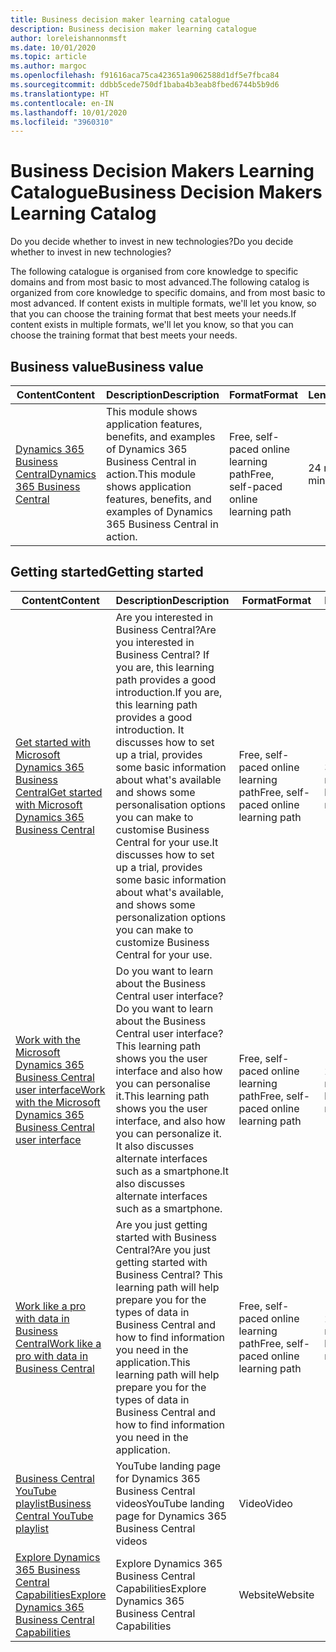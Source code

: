 ```yaml
---
title: Business decision maker learning catalogue
description: Business decision maker learning catalogue
author: loreleishannonmsft
ms.date: 10/01/2020
ms.topic: article
ms.author: margoc
ms.openlocfilehash: f91616aca75ca423651a9062588d1df5e7fbca84
ms.sourcegitcommit: ddbb5cede750df1baba4b3eab8fbed6744b5b9d6
ms.translationtype: HT
ms.contentlocale: en-IN
ms.lasthandoff: 10/01/2020
ms.locfileid: "3960310"
---
```

# <a name="business-decision-makers-learning-catalog"></a><span data-ttu-id="64e84-103">Business Decision Makers Learning Catalogue</span><span class="sxs-lookup"><span data-stu-id="64e84-103">Business Decision Makers Learning Catalog</span></span>

<span data-ttu-id="64e84-104">Do you decide whether to invest in new technologies?</span><span class="sxs-lookup"><span data-stu-id="64e84-104">Do you decide whether to invest in new technologies?</span></span>

<span data-ttu-id="64e84-105">The following catalogue is organised from core knowledge to specific domains and from most basic to most advanced.</span><span class="sxs-lookup"><span data-stu-id="64e84-105">The following catalog is organized from core knowledge to specific domains, and from most basic to most advanced.</span></span> <span data-ttu-id="64e84-106">If content exists in multiple formats, we'll let you know, so that you can choose the training format that best meets your needs.</span><span class="sxs-lookup"><span data-stu-id="64e84-106">If content exists in multiple formats, we'll let you know, so that you can choose the training format that best meets your needs.</span></span>  

## <a name="business-value"></a><span data-ttu-id="64e84-107">Business value<a name="busvalue"></a></span><span class="sxs-lookup"><span data-stu-id="64e84-107">Business value<a name="busvalue"></a></span></span>

| <span data-ttu-id="64e84-108">Content</span><span class="sxs-lookup"><span data-stu-id="64e84-108">Content</span></span>                                                                 | <span data-ttu-id="64e84-109">Description</span><span class="sxs-lookup"><span data-stu-id="64e84-109">Description</span></span>                                                                                                | <span data-ttu-id="64e84-110">Format</span><span class="sxs-lookup"><span data-stu-id="64e84-110">Format</span></span>                                | <span data-ttu-id="64e84-111">Length</span><span class="sxs-lookup"><span data-stu-id="64e84-111">Length</span></span>     |
|----------------------------------------------------------------------------------------------------------------|------------------------------------------------------------------------------------------------------------|---------------------------------------|------------|
| [<span data-ttu-id="64e84-112">Dynamics 365 Business Central</span><span class="sxs-lookup"><span data-stu-id="64e84-112">Dynamics 365 Business Central</span></span>](https://docs.microsoft.com/learn/modules/dynamics-365-business-central/) | <span data-ttu-id="64e84-113">This module shows application features, benefits, and examples of Dynamics 365 Business Central in action.</span><span class="sxs-lookup"><span data-stu-id="64e84-113">This module shows application features, benefits, and examples of Dynamics 365 Business Central in action.</span></span> | <span data-ttu-id="64e84-114">Free, self-paced online learning path</span><span class="sxs-lookup"><span data-stu-id="64e84-114">Free, self-paced online learning path</span></span> | <span data-ttu-id="64e84-115">24 minutes</span><span class="sxs-lookup"><span data-stu-id="64e84-115">24 minutes</span></span> |

## <a name="getting-started"></a><span data-ttu-id="64e84-116">Getting started<a name="get-started"></a></span><span class="sxs-lookup"><span data-stu-id="64e84-116">Getting started<a name="get-started"></a></span></span>

| <span data-ttu-id="64e84-117">Content</span><span class="sxs-lookup"><span data-stu-id="64e84-117">Content</span></span>                                                                                                                             | <span data-ttu-id="64e84-118">Description</span><span class="sxs-lookup"><span data-stu-id="64e84-118">Description</span></span>                                                                                                                                                                                                                                                                                      | <span data-ttu-id="64e84-119">Format</span><span class="sxs-lookup"><span data-stu-id="64e84-119">Format</span></span>                                | <span data-ttu-id="64e84-120">Length</span><span class="sxs-lookup"><span data-stu-id="64e84-120">Length</span></span>             |
|------------------------------------------------------------------------------------------------------------------------------------------------------------------------------|--------------------------------------------------------------------------------------------------------------------------------------------------------------------------------------------------------------------------------------------------------------------------------------------------|---------------------------------------|--------------------|
| [<span data-ttu-id="64e84-121">Get started with Microsoft Dynamics 365 Business Central</span><span class="sxs-lookup"><span data-stu-id="64e84-121">Get started with Microsoft Dynamics 365 Business Central</span></span>](https://docs.microsoft.com/learn/paths/get-started-dynamics-365-business-central/)                          | <span data-ttu-id="64e84-122">Are you interested in Business Central?</span><span class="sxs-lookup"><span data-stu-id="64e84-122">Are you interested in Business Central?</span></span> <span data-ttu-id="64e84-123">If you are, this learning path provides a good introduction.</span><span class="sxs-lookup"><span data-stu-id="64e84-123">If you are, this learning path provides a good introduction.</span></span> <span data-ttu-id="64e84-124">It discusses how to set up a trial, provides some basic information about what's available and shows some personalisation options you can make to customise Business Central for your use.</span><span class="sxs-lookup"><span data-stu-id="64e84-124">It discusses how to set up a trial, provides some basic information about what's available, and shows some personalization options you can make to customize Business Central for your use.</span></span> | <span data-ttu-id="64e84-125">Free, self-paced online learning path</span><span class="sxs-lookup"><span data-stu-id="64e84-125">Free, self-paced online learning path</span></span> | <span data-ttu-id="64e84-126">3 hours 4 minutes</span><span class="sxs-lookup"><span data-stu-id="64e84-126">3 hours 4 minutes</span></span>  |
| [<span data-ttu-id="64e84-127">Work with the Microsoft Dynamics 365 Business Central user interface</span><span class="sxs-lookup"><span data-stu-id="64e84-127">Work with the Microsoft Dynamics 365 Business Central user interface</span></span>](https://docs.microsoft.com/learn/paths/work-with-user-interface-dynamics-365-business-central/) | <span data-ttu-id="64e84-128">Do you want to learn about the Business Central user interface?</span><span class="sxs-lookup"><span data-stu-id="64e84-128">Do you want to learn about the Business Central user interface?</span></span> <span data-ttu-id="64e84-129">This learning path shows you the user interface and also how you can personalise it.</span><span class="sxs-lookup"><span data-stu-id="64e84-129">This learning path shows you the user interface, and also how you can personalize it.</span></span> <span data-ttu-id="64e84-130">It also discusses alternate interfaces such as a smartphone.</span><span class="sxs-lookup"><span data-stu-id="64e84-130">It also discusses alternate interfaces such as a smartphone.</span></span>                                                                               | <span data-ttu-id="64e84-131">Free, self-paced online learning path</span><span class="sxs-lookup"><span data-stu-id="64e84-131">Free, self-paced online learning path</span></span> | <span data-ttu-id="64e84-132">2 hours 27 minutes</span><span class="sxs-lookup"><span data-stu-id="64e84-132">2 hours 27 minutes</span></span> |
| [<span data-ttu-id="64e84-133">Work like a pro with data in Business Central</span><span class="sxs-lookup"><span data-stu-id="64e84-133">Work like a pro with data in Business Central</span></span>](https://docs.microsoft.com/learn/paths/work-pro-data-dynamics-365-business-central)                                    | <span data-ttu-id="64e84-134">Are you just getting started with Business Central?</span><span class="sxs-lookup"><span data-stu-id="64e84-134">Are you just getting started with Business Central?</span></span> <span data-ttu-id="64e84-135">This learning path will help prepare you for the types of data in Business Central and how to find information you need in the application.</span><span class="sxs-lookup"><span data-stu-id="64e84-135">This learning path will help prepare you for the types of data in Business Central and how to find information you need in the application.</span></span>                                                                                                  | <span data-ttu-id="64e84-136">Free, self-paced online learning path</span><span class="sxs-lookup"><span data-stu-id="64e84-136">Free, self-paced online learning path</span></span> | <span data-ttu-id="64e84-137">2 hours 27 minutes</span><span class="sxs-lookup"><span data-stu-id="64e84-137">2 hours 27 minutes</span></span> |
| [<span data-ttu-id="64e84-138">Business Central YouTube playlist</span><span class="sxs-lookup"><span data-stu-id="64e84-138">Business Central YouTube playlist</span></span>](https://www.youtube.com/playlist?list=PLcakwueIHoT-wVFPKUtmxlqcG1kJ0oqq4)                                                                | <span data-ttu-id="64e84-139">YouTube landing page for Dynamics 365 Business Central videos</span><span class="sxs-lookup"><span data-stu-id="64e84-139">YouTube landing page for Dynamics 365 Business Central videos</span></span>                                                                                                                                                                                                                                    | <span data-ttu-id="64e84-140">Video</span><span class="sxs-lookup"><span data-stu-id="64e84-140">Video</span></span>                                 |                    |
| [<span data-ttu-id="64e84-141">Explore Dynamics 365 Business Central Capabilities</span><span class="sxs-lookup"><span data-stu-id="64e84-141">Explore Dynamics 365 Business Central Capabilities</span></span>](https://dynamics.microsoft.com/business-central/capabilities/)                                                    | <span data-ttu-id="64e84-142">Explore Dynamics 365 Business Central Capabilities</span><span class="sxs-lookup"><span data-stu-id="64e84-142">Explore Dynamics 365 Business Central Capabilities</span></span>                                                                                                                                                                                                                                               | <span data-ttu-id="64e84-143">Website</span><span class="sxs-lookup"><span data-stu-id="64e84-143">Website</span></span>                               |                    |
